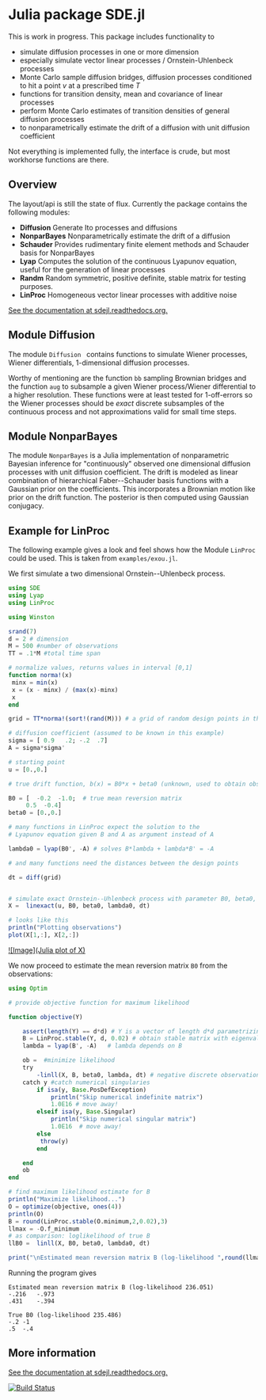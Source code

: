 Julia package SDE.jl 
====================

This is work in progress. This package includes functionality to

* simulate diffusion processes in one or more dimension
* especially simulate vector linear processes / Ornstein-Uhlenbeck processes
* Monte Carlo sample diffusion bridges, diffusion processes conditioned to hit a point *v* at a prescribed time *T*
* functions for transition density, mean and covariance of linear processes
* perform Monte Carlo estimates of transition densities of general diffusion processes
* to nonparametrically estimate the drift of a diffusion with unit diffusion coefficient

Not everything is implemented fully, the interface is crude, but most workhorse functions are there.

Overview
--------

The layout/api is still the state of flux. Currently the package contains the following modules:

- **Diffusion**            Generate Ito processes and diffusions
- **NonparBayes**          Nonparametrically estimate the drift of a diffusion
- **Schauder**             Provides rudimentary finite element methods and Schauder basis for NonparBayes
- **Lyap**                 Computes the solution of the continuous Lyapunov equation, useful for the generation of linear processes
- **Randm**                Random symmetric, positive definite, stable matrix for testing purposes.
- **LinProc**              Homogeneous vector linear processes with additive noise

[See the documentation at sdejl.readthedocs.org.](https://sdejl.readthedocs.org)



Module Diffusion
----------------

The module `Diffusion ` contains functions to simulate Wiener processes, Wiener differentials, 
1-dimensional diffusion processes.

Worthy of mentioning are the function ``bb`` sampling Brownian bridges and the function `aug` to subsample a given Wiener process/Wiener differential 
to a higher resolution. These functions were at least tested for 1-off-errors so the Wiener processes should be *exact* 
discrete subsamples of the continuous process and not approximations valid for small time steps.


Module NonparBayes
------------------

The module  `NonparBayes` is a Julia implementation of nonparametric Bayesian inference for
"continuously" observed one dimensional diffusion processes with unit diffusion coefficient. The drift 
is modeled as linear combination of hierarchical Faber--Schauder basis functions with a Gaussian prior 
on the coefficients. This incorporates a Brownian motion like prior on the drift function. The posterior is
then computed using Gaussian conjugacy.



Example for LinProc
-------------------

The following example gives a look and feel shows how the Module `LinProc` could be used. This is taken from `examples/exou.jl`.

We first simulate a two dimensional Ornstein--Uhlenbeck process.

```julia
using SDE
using Lyap
using LinProc

using Winston

srand(7)
d = 2 # dimension
M = 500 #number of observations
TT = .1*M #total time span

# normalize values, returns values in interval [0,1]
function norma!(x)
 minx = min(x)
 x = (x - minx) / (max(x)-minx)
 x
end

grid = TT*norma!(sort!(rand(M))) # a grid of random design points in the interval [0, TT]

# diffusion coefficient (assumed to be known in this example)
sigma = [ 0.9   .2; -.2  .7] 
A = sigma*sigma'

# starting point
u = [0.,0.] 

# true drift function, b(x) = B0*x + beta0 (unknown, used to obtain observations)

B0 = [  -0.2  -1.0;  # true mean reversion matrix
	 0.5  -0.4]
beta0 = [0.,0.] 

# many functions in LinProc expect the solution to the 
# Lyapunov equation given B and A as argument instead of A 

lambda0 = lyap(B0', -A) # solves B*lambda + lambda*B' = -A

# and many functions need the distances between the design points

dt = diff(grid) 


# simulate exact Ornstein--Uhlenbeck process with parameter B0, beta0, A (lambda0)
X =  linexact(u, B0, beta0, lambda0, dt)

# looks like this
println("Plotting observations")
plot(X[1,:], X[2,:])

```
[![Image](Julia plot of X)](https://raw.github.com/mschauer/SDE.jl/master/doc/exou.jl.png)

We now proceed to estimate the mean reversion matrix `B0` from the observations:

```julia
using Optim

# provide objective function for maximum likelihood

function objective(Y)

	assert(length(Y) == d*d) # Y is a vector of length d*d parametrizing all stable matrices B	
	B = LinProc.stable(Y, d, 0.02) # obtain stable matrix with eigenvalues with real part < 0.02 corresponding to numbers in Y
	lambda = lyap(B', -A)	# lambda depends on B

	ob =  #minimize likelihood
	try
		-linll(X, B, beta0, lambda, dt) # negative discrete observations loglikelihood
	catch y #catch numerical singularies
		if isa(y, Base.PosDefException)
			println("Skip numerical indefinite matrix")
			1.0E16 # move away! 			
		elseif isa(y, Base.Singular)
			println("Skip numerical singular matrix")
			1.0E16	# move away!		
		else 
		 throw(y)
		end

	end
	ob
end

# find maximum likelihood estimate for B
println("Maximize likelihood...") 
O = optimize(objective, ones(4))
println(O)
B = round(LinProc.stable(O.minimum,2,0.02),3)
llmax = -O.f_minimum
# as comparison: loglikelihood of true B
llB0 =  linll(X, B0, beta0, lambda0, dt)

print("\nEstimated mean reversion matrix B (log-likelihood ",round(llmax,3),")\n",round(B,3), "\nTrue B0 (log-likelihood ", round(llB0,3),")\n",B0 )
```

Running the program gives
```
Estimated mean reversion matrix B (log-likelihood 236.051)
-.216	-.973
.431	-.394

True B0 (log-likelihood 235.486)
-.2	-1
.5	-.4
```

More information
----------------

[See the documentation at sdejl.readthedocs.org.](https://sdejl.readthedocs.org)

[![Build Status](https://api.travis-ci.org/mschauer/SDE.jl.png)](https://travis-ci.org/mschauer/SDE.jl)
